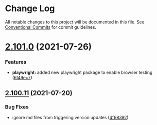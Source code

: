 # Change Log

All notable changes to this project will be documented in this file.
See [Conventional Commits](https://conventionalcommits.org) for commit guidelines.

# [2.101.0](https://github.com/ho-nl/m2-pwa/compare/@reachdigital/magento-product-downloadable@2.100.19...@reachdigital/magento-product-downloadable@2.101.0) (2021-07-26)


### Features

* **playwright:** added new playwright package to enable browser testing ([6f49ec7](https://github.com/ho-nl/m2-pwa/commit/6f49ec7595563775b96ebf21c27e39da1282e8d9))





## [2.100.11](https://github.com/ho-nl/m2-pwa/compare/@reachdigital/magento-product-downloadable@2.100.10...@reachdigital/magento-product-downloadable@2.100.11) (2021-07-20)


### Bug Fixes

* ignore md files from triggering version updates ([4f98392](https://github.com/ho-nl/m2-pwa/commit/4f9839250b3a32d3070da5290e5efcc5e2243fba))
